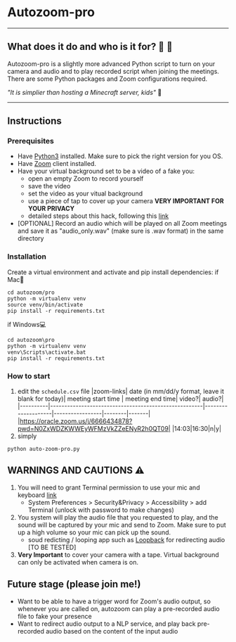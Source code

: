 # Autozoom-pro
--------
## What does it do and who is it for? :cinema: :microphone:

Autozoom-pro is a slightly more advanced Python script to turn on your camera and audio and to play recorded script when joining the meetings. 
There are some Python packages and Zoom configurations required.

*"It is simplier than hosting a Minecraft server, kids"* :boy:

------
## Instructions
### Prerequisites
- Have [Python3](https://www.python.org/downloads/) installed. Make sure to pick the right version for you OS.
- Have [Zoom](https://zoom.us/download) client installed.
- Have your virtual background set to be a video of a fake you:
	- open an empty Zoom to record yourself
	- save the video
	- set the video as your vitual background
	- use a piece of tap to cover up your camera **VERY IMPORTANT FOR YOUR PRIVACY**
	- detailed steps about this hack, following this [link](https://lifehacker.com/how-to-create-a-looping-video-of-yourself-that-attends-1842843207) 
- [OPTIONAL] Record an audio which will be played on all Zoom meetings and save it as "audio_only.wav" (make sure is .wav format) in the same directory 
### Installation
Create a virtual environment and activate and pip install dependencies:
if Mac:apple:
```
cd autozoom/pro
python -m virtualenv venv
source venv/bin/activate
pip install -r requirements.txt
```

if Windows:computer:
```
cd autozoom\pro
python -m virtualenv venv
venv\Scripts\activate.bat
pip install -r requirements.txt
```
### How to start
1. edit the `schedule.csv` file
|zoom-links|	date (in mm/dd/y format, leave it blank for today)|	meeting start time | meeting end time|	video?| audio?|
|----------|------------------------------------------------------|--------------------|-----------------|--------|-------|
|https://oracle.zoom.us/j/6666434878?pwd=N0ZxWDZKWWEyWFMzVkZZeENyR2h0QT09|		|14:03|16:30|n|y|
2. simply 
```
python auto-zoom-pro.py
```

## WARNINGS AND CAUTIONS :warning:
1. You will need to grant Terminal permission to use your mic and keyboard [link](https://pynput.readthedocs.io/en/latest/limitations.html#mac-osx)
	- System Preferences > Security&Privacy > Accessibility  > add Terminal (unlock with password to make changes)
2. You system will play the audio file that you requested to play, and the sound will be captured by your mic and send to Zoom. Make sure to put up a high volume so your mic can pick up the sound. 
	- soud redicting / looping app such as [Loopback](https://rogueamoeba.com/loopback/) for redirecting audio [TO BE TESTED]
3. **Very Important** to cover your camera with a tape. Virtual background can only be activated when camera is on.

## Future stage (please join me!)
- Want to be able to have a trigger word for Zoom's audio output, so whenever you are called on, autozoom can play a pre-recorded audio file to fake your presence
- Want to redirect audio output to a NLP service, and play back pre-recorded audio based on the content of the input audio


